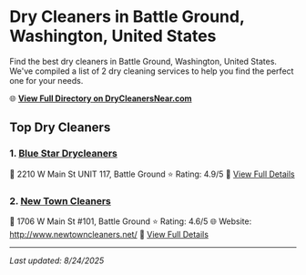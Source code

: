 # Dry Cleaners in Battle Ground, Washington, United States

Find the best dry cleaners in Battle Ground, Washington, United States. We've compiled a list of 2 dry cleaning services to help you find the perfect one for your needs.

🌐 **[View Full Directory on DryCleanersNear.com](https://drycleanersnear.com/city/US/Washington/Battle%20Ground)**

## Top Dry Cleaners

### 1. [Blue Star Drycleaners](https://drycleanersnear.com/dryCleaner/68955a3482a21f618f14bf60/blue-star-drycleaners)
📍 2210 W Main St UNIT 117, Battle Ground
⭐ Rating: 4.9/5
🔗 [View Full Details](https://drycleanersnear.com/dryCleaner/68955a3482a21f618f14bf60/blue-star-drycleaners)

### 2. [New Town Cleaners](https://drycleanersnear.com/dryCleaner/68955a5682a21f618f14c1df/new-town-cleaners)
📍 1706 W Main St #101, Battle Ground
⭐ Rating: 4.6/5
🌐 Website: http://www.newtowncleaners.net/
🔗 [View Full Details](https://drycleanersnear.com/dryCleaner/68955a5682a21f618f14c1df/new-town-cleaners)


---

*Last updated: 8/24/2025*
